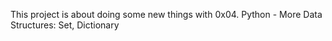 This project is about doing some new things with 0x04. Python - More Data Structures: Set, Dictionary
